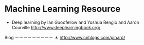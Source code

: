 Machine Learning Resource
==============
* Deep learning by Ian Goodfellow and Yoshua Bengio and Aaron Courville
  http://www.deeplearningbook.org/

Blog
－－－－－－－－－
＊ http://www.cnblogs.com/pinard/
